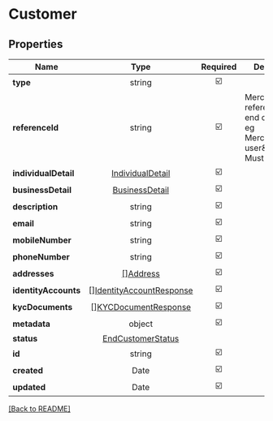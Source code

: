 # Customer



## Properties

| Name | Type | Required | Description | Examples |
|------------|:-------------:|:-------------:|-------------|:-------------:|
| **type** | string | ☑️ |  | | |
**referenceId** | string | ☑️ | Merchant\&#39;s reference of this end customer, eg Merchant\&#39;s user\&#39;s id. Must be unique. | | |
**individualDetail** | [IndividualDetail](IndividualDetail.md) | ☑️ |  | | |
**businessDetail** | [BusinessDetail](BusinessDetail.md) | ☑️ |  | | |
**description** | string | ☑️ |  | | |
**email** | string | ☑️ |  | | |
**mobileNumber** | string | ☑️ |  | | |
**phoneNumber** | string | ☑️ |  | | |
**addresses** | [[]Address](Address.md) | ☑️ |  | | |
**identityAccounts** | [[]IdentityAccountResponse](IdentityAccountResponse.md) | ☑️ |  | | |
**kycDocuments** | [[]KYCDocumentResponse](KYCDocumentResponse.md) | ☑️ |  | | |
**metadata** | object | ☑️ |  | | |
**status** | [EndCustomerStatus](EndCustomerStatus.md) |  |  | | |
**id** | string | ☑️ |  | | |
**created** | Date | ☑️ |  | | |
**updated** | Date | ☑️ |  | | |



[[Back to README]](../../README.md)